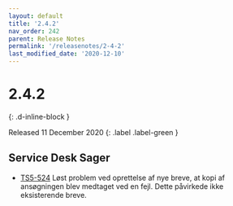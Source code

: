 ```yaml
---
layout: default
title: '2.4.2'
nav_order: 242
parent: Release Notes
permalink: '/releasenotes/2-4-2'
last_modified_date: '2020-12-10'
---
```


# 2.4.2
{: .d-inline-block }

Released 11 December 2020
{: .label .label-green }

## Service Desk Sager
- [TS5-524](https://sd.trifork.com/projects/TS5/queues/custom/112/TS5-524) Løst problem ved oprettelse af nye breve, at kopi af ansøgningen blev medtaget ved en fejl. Dette påvirkede ikke eksisterende breve.
